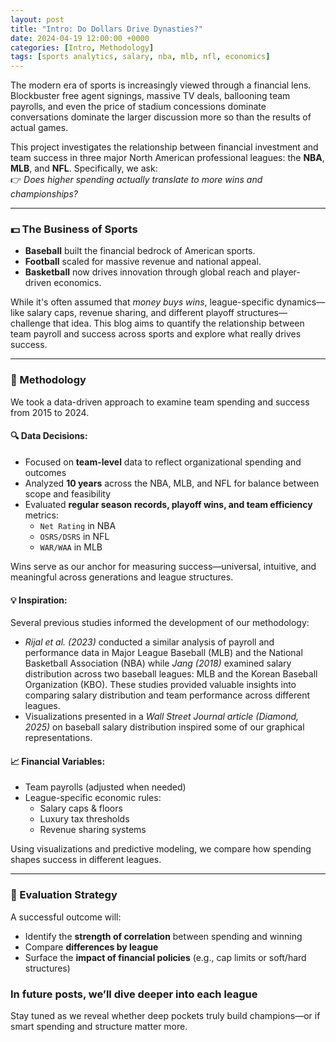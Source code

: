 ```yaml
---
layout: post
title: "Intro: Do Dollars Drive Dynasties?"
date: 2024-04-19 12:00:00 +0000
categories: [Intro, Methodology]
tags: [sports analytics, salary, nba, mlb, nfl, economics]
---
```


The modern era of sports is increasingly viewed through a financial lens. Blockbuster free agent signings, massive TV deals, ballooning team payrolls, and even the price of stadium concessions dominate conversations dominate the larger discussion more so than the results of actual games.

This project investigates the relationship between financial investment and team success in three major North American professional leagues: the **NBA**, **MLB**, and **NFL**. Specifically, we ask:  
👉 _Does higher spending actually translate to more wins and championships?_

---

### 💵 The Business of Sports

- **Baseball** built the financial bedrock of American sports.
- **Football** scaled for massive revenue and national appeal.
- **Basketball** now drives innovation through global reach and player-driven economics.

While it's often assumed that _money buys wins_, league-specific dynamics—like salary caps, revenue sharing, and different playoff structures—challenge that idea. This blog aims to quantify the relationship between team payroll and success across sports and explore what really drives success.

---

### 🧪 Methodology

We took a data-driven approach to examine team spending and success from 2015 to 2024.

#### 🔍 Data Decisions:
- Focused on **team-level** data to reflect organizational spending and outcomes
- Analyzed **10 years** across the NBA, MLB, and NFL for balance between scope and feasibility
- Evaluated **regular season records, playoff wins, and team efficiency** metrics:
  - `Net Rating` in NBA
  - `OSRS/DSRS` in NFL
  - `WAR/WAA` in MLB

Wins serve as our anchor for measuring success—universal, intuitive, and meaningful across generations and league structures.

#### 💡 Inspiration:
Several previous studies informed the development of our methodology:
 - _Rijal et al. (2023)_ conducted a similar analysis of payroll and performance data in Major League Baseball (MLB) and the National Basketball Association (NBA) while _Jang (2018)_ examined salary distribution across two baseball leagues: MLB and the Korean Baseball Organization (KBO). These studies provided valuable insights into comparing salary distribution and team performance across different leagues. 
 - Visualizations presented in a _Wall Street Journal article (Diamond, 2025)_ on baseball salary distribution inspired some of our graphical representations. 


#### 📈 Financial Variables:
- Team payrolls (adjusted when needed)
- League-specific economic rules:
  - Salary caps & floors
  - Luxury tax thresholds
  - Revenue sharing systems

Using visualizations and predictive modeling, we compare how spending shapes success in different leagues.

---

### 🎯 Evaluation Strategy

A successful outcome will:
- Identify the **strength of correlation** between spending and winning
- Compare **differences by league**
- Surface the **impact of financial policies** (e.g., cap limits or soft/hard structures)

### In future posts, we’ll dive deeper into each league
Stay tuned as we reveal whether deep pockets truly build champions—or if smart spending and structure matter more.
